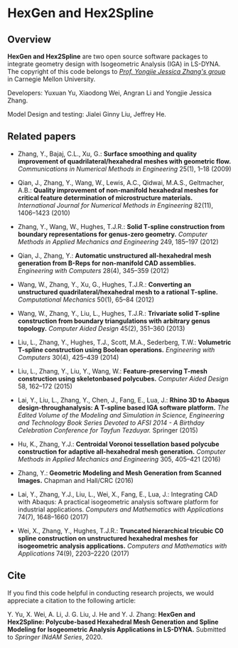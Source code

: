 # HexGen and Hex2Spline

## Overview

**HexGen and Hex2Spline** are two open source software packages to integrate geometry design with Isogeometric Analysis (IGA) in LS-DYNA. The copyright of this code belongs to _[Prof. Yongjie Jessica Zhang's group](https://www.meche.engineering.cmu.edu/directory/bios/zhang-yongjie.html)_ in Carnegie Mellon University.

Developers: Yuxuan Yu, Xiaodong Wei, Angran Li and Yongjie Jessica Zhang.

Model Design and testing: Jialei Ginny Liu, Jeffrey He.

## Related papers

- Zhang, Y., Bajaj, C.L., Xu, G.: **Surface smoothing and quality improvement of quadrilateral/hexahedral meshes with geometric flow.** _Communications in Numerical Methods in Engineering_ 25(1), 1–18 (2009)

- Qian, J., Zhang, Y., Wang, W., Lewis, A.C., Qidwai, M.A.S., Geltmacher, A.B.: **Quality improvement of non-manifold hexahedral meshes for critical feature determination of microstructure materials.** _International Journal for Numerical Methods in Engineering_ 82(11), 1406–1423 (2010)

- Zhang, Y., Wang, W., Hughes, T.J.R.: **Solid T-spline construction from boundary representations for genus-zero geometry.** _Computer Methods in Applied Mechanics and Engineering_ 249, 185–197 (2012)

- Qian, J., Zhang, Y.: **Automatic unstructured all-hexahedral mesh generation from B-Reps for non-manifold CAD assemblies.** _Engineering with Computers_ 28(4), 345–359 (2012)

- Wang, W., Zhang, Y., Xu, G., Hughes, T.J.R.: **Converting an unstructured quadrilateral/hexahedral mesh to a rational T-spline.** _Computational Mechanics_ 50(1), 65–84 (2012)

- Wang, W., Zhang, Y., Liu, L., Hughes, T.J.R.: **Trivariate solid T-spline construction from boundary triangulations with arbitrary genus topology.** _Computer Aided Design_ 45(2), 351–360 (2013)

- Liu, L., Zhang, Y., Hughes, T.J., Scott, M.A., Sederberg, T.W.: **Volumetric T-spline construction using Boolean operations.** _Engineering with Computers_ 30(4), 425–439 (2014)

- Liu, L., Zhang, Y., Liu, Y., Wang, W.: **Feature-preserving T-mesh construction using skeletonbased polycubes.** _Computer Aided Design_ 58, 162–172 (2015)

- Lai, Y., Liu, L., Zhang, Y., Chen, J., Fang, E., Lua, J.: **Rhino 3D to Abaqus design-throughanalysis: A T-spline based IGA software platform.** _The Edited Volume of the Modeling and Simulation in Science, Engineering and Technology Book Series Devoted to AFSI 2014 - A Birthday Celebration Conference for Tayfun Tezduyar._ Springer (2015)

- Hu, K., Zhang, Y.J.: **Centroidal Voronoi tessellation based polycube construction for adaptive all-hexahedral mesh generation.** _Computer Methods in Applied Mechanics and Engineering_ 305, 405–421 (2016)

- Zhang, Y.: **Geometric Modeling and Mesh Generation from Scanned Images.** Chapman and Hall/CRC (2016)

- Lai, Y., Zhang, Y.J., Liu, L., Wei, X., Fang, E., Lua, J.: Integrating CAD with Abaqus: A practical isogeometric analysis software platform for industrial applications. _Computers and Mathematics with Applications_ 74(7), 1648–1660 (2017)

- Wei, X., Zhang, Y., Hughes, T.J.R.: **Truncated hierarchical tricubic C0 spline construction on unstructured hexahedral meshes for isogeometric analysis applications.** _Computers and Mathematics with Applications_ 74(9), 2203–2220 (2017)

## Cite

If you find this code helpful in conducting research projects, we would appreciate a citation to the following article:

Y. Yu, X. Wei, A. Li, J. G. Liu, J. He and Y. J. Zhang: **HexGen and Hex2Spline: Polycube-based Hexahedral Mesh Generation and Spline Modeling for Isogeometric Analysis Applications in LS-DYNA.** Submitted to _Springer INdAM Series_, 2020.
